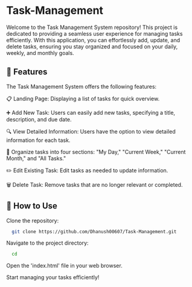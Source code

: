 # Task-Management
Welcome to the Task Management System repository! This project is dedicated to providing a seamless user experience for managing tasks efficiently. With this application, you can effortlessly add, update, and delete tasks, ensuring you stay organized and focused on your daily, weekly, and monthly goals.

## 🚀 Features
The Task Management System offers the following features:

📋 Landing Page: Displaying a list of tasks for quick overview.

➕ Add New Task: Users can easily add new tasks, specifying a title, description, and due date.

🔍 View Detailed Information: Users have the option to view detailed information for each task.

📅 Organize tasks into four sections: "My Day," "Current Week," "Current Month," and "All Tasks."

✏️ Edit Existing Task: Edit tasks as needed to update information.

🗑️ Delete Task: Remove tasks that are no longer relevant or completed.

## 🔧 How to Use
Clone the repository:

```bash
  git clone https://github.com/Dhanush00607/Task-Management.git
```

Navigate to the project directory:

```bash
  cd 
```
Open the 'index.html' file in your web browser.

Start managing your tasks efficiently!
